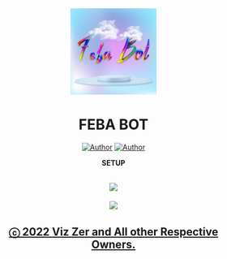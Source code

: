<div align="center">
<img src="feba.jpg" alt="Feba" width="170" />

# FEBA BOT
<p align="center">
 <a href="https://github.com/viz-zer"><img title="Author" src="https://img.shields.io/badge/OWNER-h?color=black&style=for-the-badge&logo=github"></a>  <a href="https://Wa.me/+919526433047?text=Hi%20Viz%20Zer"><img title="Author" src="https://img.shields.io/badge/Author Viz Zer -h?color=black&style=for-the-badge&logo=whatsapp"></a>
<p align="center">
</p>
<div align="center">
 <p align="center">

**SETUP**

<br>
   <a href="https://replit.com/@Viz-Zer/Feba-QR"><img src="https://img.shields.io/badge/-SCAN the replit-black?style=for-the-badge&logo=replit&logoColor=white">
   <br>
<br>
   <a href="https://heroku.com/deploy?template=https://github.com/Viz-Zer/Feba"><img src="https://img.shields.io/badge/-DEPLOY on heroku-634988?style=for-the-badge&logo=heroku&logoColor=white">
   <br>

## ⓒ 2022 Viz Zer and All other Respective Owners.
